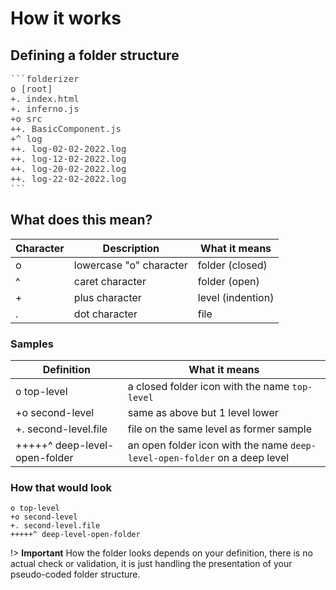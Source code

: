 # How it works

## Defining a folder structure

<div style="background-color:#fefefe;color:#444;border-radius:0;">
<pre>
```folderizer
o [root]
+. index.html
+. inferno.js
+o src
++. BasicComponent.js
+^ log
++. log-02-02-2022.log
++. log-12-02-2022.log
++. log-20-02-2022.log
++. log-22-02-2022.log
``` 
</pre>  
</div>

## What does this mean?

| Character | Description | What it means |
| --------- | ----------- | ----------- |
| o         | lowercase "o" character | folder (closed) |
| ^         | caret character         | folder (open) |   
| +         | plus character          | level (indention) |
| .         | dot character           | file          |   

### Samples

| Definition | What it means |
| --------- | ----------- | 
| o top-level | a closed folder icon with the name `top-level` |
| +o second-level | same as above but 1 level lower |
| +. second-level.file | file on the same level as former sample |
| +++++^ deep-level-open-folder | an open folder icon with the name `deep-level-open-folder` on a deep level |

### How that would look

```folderizer
o top-level
+o second-level
+. second-level.file
+++++^ deep-level-open-folder 
```

!> **Important** How the folder looks depends on your definition, there is no actual check or validation, it is just handling the presentation of your pseudo-coded folder structure.